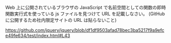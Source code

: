 Web 上に公開されているブラウザの JavaScript で名前空間としての関数の即時関数実行式を使っている js ファイルを見つけて URL を記載しなさい。 (GitHub に公開するため社内限定サイトの URL は貼らないこと)

https://github.com/jquery/jquery/blob/df1df9503afad78bec3ba5217f9a9efce49fe634/test/index.html#L43
